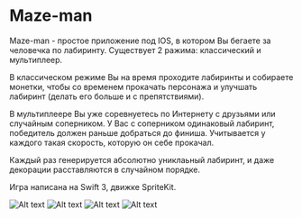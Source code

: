# Maze-man
Maze-man - простое приложение под IOS, в котором Вы бегаете за человечка по лабиринту.
Существует 2 ражима: классический и мультиплеер.

В классическом режиме Вы на время проходите лабиринты и собираете монетки, чтобы со временем прокачать персонажа и улучшать лабиринт (делать его больше и с препятствиями).

В мультиплеере Вы уже соревнуетесь по Интернету с друзьями или случайным соперником. У Вас с соперником одинаковый лабиринт, победитель должен раньше добраться до финиша. Учитывается у каждого такая скорость, которую он себе прокачал.

Каждый раз генерируется абсолютно униклаьный лабиринт, и даже декорации расставляются в случайном порядке.

Игра написана на Swift 3, движке SpriteKit.

![Alt text](http://maze-man.mistin.ru/images/1.png "Главное меню")
![Alt text](http://maze-man.mistin.ru/images/2.png "Проходим классический режим")
![Alt text](http://maze-man.mistin.ru/images/3.png "Поднимаем уровень")
![Alt text](http://maze-man.mistin.ru/images/6.png "Играем в мультиплеер")
